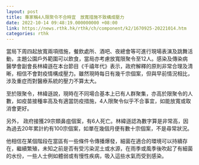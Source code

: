 ```yaml
---
layout: post
title: 專家稱4人限聚令不合時宜　放寬措施不致構成壓力
date: 2022-10-14 09:48:19.000000000 +08:00
link: https://news.rthk.hk/rthk/ch/component/k2/1670925-20221014.htm
categories: rthk
---
```


當局下周四起放寬兩項措施，餐飲處所、酒吧、夜總會等可進行現場表演及跳舞活動，主題公園戶外範圍可以飲食，當局亦考慮放寬限聚令至12人。感染及傳染病醫學會副會長林緯遜在本台節目《千禧年代》表示，政府解釋的原則非常合理及清晰，相信不會對疫情構成壓力。雖然現時每日有幾千宗個案，但與早前情況相比，涉及重症而對醫療系統的壓力不算太大。

至於限聚令，林緯遜說，現時在不同場合基本上已有人群聚集，亦高於限聚令的人數，如疫苗接種率高及有適當防疫措施，4人限聚令似乎不合事宜，如能放寬或取消會更好。

另外， 政府接獲29宗類鼻疽個案，有6人死亡。林緯遜認為數字算是非常高，因為過去20年累計約有100宗個案，如單在幾個月便有數十宗個案，不是尋常狀況。

他相信在某個階段在當區有一些條件令傳播爆發，細菌在適合的環境可以持續存在，繼續繁殖，未知之前是否有受污染泥土或水源，在雨季或風季後吹起了有細菌的水份，一些人士例如體弱或有慢性疾病，吸入這些水氣而受到感染。
